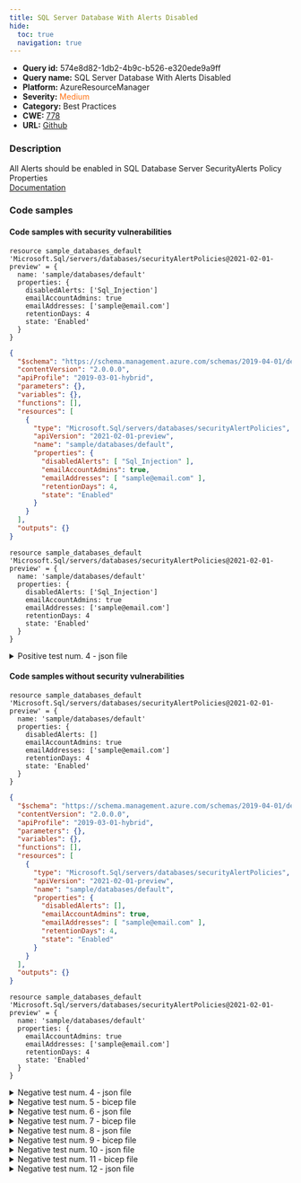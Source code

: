 ```yaml
---
title: SQL Server Database With Alerts Disabled
hide:
  toc: true
  navigation: true
---
```


<style>
  .highlight .hll {
    background-color: #ff171742;
  }
  .md-content {
    max-width: 1100px;
    margin: 0 auto;
  }
</style>

-   **Query id:** 574e8d82-1db2-4b9c-b526-e320ede9a9ff
-   **Query name:** SQL Server Database With Alerts Disabled
-   **Platform:** AzureResourceManager
-   **Severity:** <span style="color:#ff7213">Medium</span>
-   **Category:** Best Practices
-   **CWE:** <a href="https://cwe.mitre.org/data/definitions/778.html" onclick="newWindowOpenerSafe(event, 'https://cwe.mitre.org/data/definitions/778.html')">778</a>
-   **URL:** [Github](https://github.com/Checkmarx/kics/tree/master/assets/queries/azureResourceManager/sql_server_database_with_alerts_disabled)

### Description
All Alerts should be enabled in SQL Database Server SecurityAlerts Policy Properties<br>
[Documentation](https://docs.microsoft.com/en-us/azure/templates/microsoft.sql/servers/databases/securityalertpolicies?tabs=json)

### Code samples
#### Code samples with security vulnerabilities
```bicep title="Positive test num. 1 - bicep file" hl_lines="4"
resource sample_databases_default 'Microsoft.Sql/servers/databases/securityAlertPolicies@2021-02-01-preview' = {
  name: 'sample/databases/default'
  properties: {
    disabledAlerts: ['Sql_Injection']
    emailAccountAdmins: true
    emailAddresses: ['sample@email.com']
    retentionDays: 4
    state: 'Enabled'
  }
}

```
```json title="Positive test num. 2 - json file" hl_lines="14"
{
  "$schema": "https://schema.management.azure.com/schemas/2019-04-01/deploymentTemplate.json#",
  "contentVersion": "2.0.0.0",
  "apiProfile": "2019-03-01-hybrid",
  "parameters": {},
  "variables": {},
  "functions": [],
  "resources": [
    {
      "type": "Microsoft.Sql/servers/databases/securityAlertPolicies",
      "apiVersion": "2021-02-01-preview",
      "name": "sample/databases/default",
      "properties": {
        "disabledAlerts": [ "Sql_Injection" ],
        "emailAccountAdmins": true,
        "emailAddresses": [ "sample@email.com" ],
        "retentionDays": 4,
        "state": "Enabled"
      }
    }
  ],
  "outputs": {}
}

```
```bicep title="Positive test num. 3 - bicep file" hl_lines="4"
resource sample_databases_default 'Microsoft.Sql/servers/databases/securityAlertPolicies@2021-02-01-preview' = {
  name: 'sample/databases/default'
  properties: {
    disabledAlerts: ['Sql_Injection']
    emailAccountAdmins: true
    emailAddresses: ['sample@email.com']
    retentionDays: 4
    state: 'Enabled'
  }
}

```
<details><summary>Positive test num. 4 - json file</summary>

```json hl_lines="16"
{
  "properties": {
    "template": {
      "$schema": "https://schema.management.azure.com/schemas/2019-04-01/deploymentTemplate.json#",
      "contentVersion": "2.0.0.0",
      "apiProfile": "2019-03-01-hybrid",
      "parameters": {},
      "variables": {},
      "functions": [],
      "resources": [
        {
          "type": "Microsoft.Sql/servers/databases/securityAlertPolicies",
          "apiVersion": "2021-02-01-preview",
          "name": "sample/databases/default",
          "properties": {
            "disabledAlerts": [ "Sql_Injection" ],
            "emailAccountAdmins": true,
            "emailAddresses": [ "sample@email.com" ],
            "retentionDays": 4,
            "state": "Enabled"
          }
        }
      ],
      "outputs": {}
    },
    "parameters": {}
  },
  "kind": "template",
  "type": "Microsoft.Blueprint/blueprints/artifacts",
  "name": "myTemplate"
}

```
</details>


#### Code samples without security vulnerabilities
```bicep title="Negative test num. 1 - bicep file"
resource sample_databases_default 'Microsoft.Sql/servers/databases/securityAlertPolicies@2021-02-01-preview' = {
  name: 'sample/databases/default'
  properties: {
    disabledAlerts: []
    emailAccountAdmins: true
    emailAddresses: ['sample@email.com']
    retentionDays: 4
    state: 'Enabled'
  }
}

```
```json title="Negative test num. 2 - json file"
{
  "$schema": "https://schema.management.azure.com/schemas/2019-04-01/deploymentTemplate.json#",
  "contentVersion": "2.0.0.0",
  "apiProfile": "2019-03-01-hybrid",
  "parameters": {},
  "variables": {},
  "functions": [],
  "resources": [
    {
      "type": "Microsoft.Sql/servers/databases/securityAlertPolicies",
      "apiVersion": "2021-02-01-preview",
      "name": "sample/databases/default",
      "properties": {
        "disabledAlerts": [],
        "emailAccountAdmins": true,
        "emailAddresses": [ "sample@email.com" ],
        "retentionDays": 4,
        "state": "Enabled"
      }
    }
  ],
  "outputs": {}
}

```
```bicep title="Negative test num. 3 - bicep file"
resource sample_databases_default 'Microsoft.Sql/servers/databases/securityAlertPolicies@2021-02-01-preview' = {
  name: 'sample/databases/default'
  properties: {
    emailAccountAdmins: true
    emailAddresses: ['sample@email.com']
    retentionDays: 4
    state: 'Enabled'
  }
}

```
<details><summary>Negative test num. 4 - json file</summary>

```json
{
  "$schema": "https://schema.management.azure.com/schemas/2019-04-01/deploymentTemplate.json#",
  "contentVersion": "2.0.0.0",
  "apiProfile": "2019-03-01-hybrid",
  "parameters": {},
  "variables": {},
  "functions": [],
  "resources": [
    {
      "type": "Microsoft.Sql/servers/databases/securityAlertPolicies",
      "apiVersion": "2021-02-01-preview",
      "name": "sample/databases/default",
      "properties": {
        "emailAccountAdmins": true,
        "emailAddresses": [ "sample@email.com" ],
        "retentionDays": 4,
        "state": "Enabled"
      }
    }
  ],
  "outputs": {}
}

```
</details>
<details><summary>Negative test num. 5 - bicep file</summary>

```bicep
resource sample_databases_default 'Microsoft.Sql/servers/databases/securityAlertPolicies@2021-02-01-preview' = {
  name: 'sample/databases/default'
  properties: {
    emailAccountAdmins: true
    emailAddresses: ['sample@email.com']
    retentionDays: 4
    state: 'Disabled'
  }
}

```
</details>
<details><summary>Negative test num. 6 - json file</summary>

```json
{
  "$schema": "https://schema.management.azure.com/schemas/2019-04-01/deploymentTemplate.json#",
  "contentVersion": "2.0.0.0",
  "apiProfile": "2019-03-01-hybrid",
  "parameters": {},
  "variables": {},
  "functions": [],
  "resources": [
    {
      "type": "Microsoft.Sql/servers/databases/securityAlertPolicies",
      "apiVersion": "2021-02-01-preview",
      "name": "sample/databases/default",
      "properties": {
        "emailAccountAdmins": true,
        "emailAddresses": [ "sample@email.com" ],
        "retentionDays": 4,
        "state": "Disabled"
      }
    }
  ],
  "outputs": {}
}

```
</details>
<details><summary>Negative test num. 7 - bicep file</summary>

```bicep
resource sample_databases_default 'Microsoft.Sql/servers/databases/securityAlertPolicies@2021-02-01-preview' = {
  name: 'sample/databases/default'
  properties: {
    disabledAlerts: []
    emailAccountAdmins: true
    emailAddresses: ['sample@email.com']
    retentionDays: 4
    state: 'Enabled'
  }
}

```
</details>
<details><summary>Negative test num. 8 - json file</summary>

```json
{
  "properties": {
    "template": {
      "$schema": "https://schema.management.azure.com/schemas/2019-04-01/deploymentTemplate.json#",
      "contentVersion": "2.0.0.0",
      "apiProfile": "2019-03-01-hybrid",
      "parameters": {},
      "variables": {},
      "functions": [],
      "resources": [
        {
          "type": "Microsoft.Sql/servers/databases/securityAlertPolicies",
          "apiVersion": "2021-02-01-preview",
          "name": "sample/databases/default",
          "properties": {
            "disabledAlerts": [],
            "emailAccountAdmins": true,
            "emailAddresses": [ "sample@email.com" ],
            "retentionDays": 4,
            "state": "Enabled"
          }
        }
      ],
      "outputs": {}
    },
    "parameters": {}
  },
  "kind": "template",
  "type": "Microsoft.Blueprint/blueprints/artifacts",
  "name": "myTemplate"
}

```
</details>
<details><summary>Negative test num. 9 - bicep file</summary>

```bicep
resource sample_databases_default 'Microsoft.Sql/servers/databases/securityAlertPolicies@2021-02-01-preview' = {
  name: 'sample/databases/default'
  properties: {
    emailAccountAdmins: true
    emailAddresses: ['sample@email.com']
    retentionDays: 4
    state: 'Enabled'
  }
}

```
</details>
<details><summary>Negative test num. 10 - json file</summary>

```json
{
  "properties": {
    "template": {
      "$schema": "https://schema.management.azure.com/schemas/2019-04-01/deploymentTemplate.json#",
      "contentVersion": "2.0.0.0",
      "apiProfile": "2019-03-01-hybrid",
      "parameters": {},
      "variables": {},
      "functions": [],
      "resources": [
        {
          "type": "Microsoft.Sql/servers/databases/securityAlertPolicies",
          "apiVersion": "2021-02-01-preview",
          "name": "sample/databases/default",
          "properties": {
            "emailAccountAdmins": true,
            "emailAddresses": [ "sample@email.com" ],
            "retentionDays": 4,
            "state": "Enabled"
          }
        }
      ],
      "outputs": {}
    },
    "parameters": {}
  },
  "kind": "template",
  "type": "Microsoft.Blueprint/blueprints/artifacts",
  "name": "myTemplate"
}

```
</details>
<details><summary>Negative test num. 11 - bicep file</summary>

```bicep
resource sample_databases_default 'Microsoft.Sql/servers/databases/securityAlertPolicies@2021-02-01-preview' = {
  name: 'sample/databases/default'
  properties: {
    emailAccountAdmins: true
    emailAddresses: ['sample@email.com']
    retentionDays: 4
    state: 'Disabled'
  }
}

```
</details>
<details><summary>Negative test num. 12 - json file</summary>

```json
{
  "properties": {
    "template": {
      "$schema": "https://schema.management.azure.com/schemas/2019-04-01/deploymentTemplate.json#",
      "contentVersion": "2.0.0.0",
      "apiProfile": "2019-03-01-hybrid",
      "parameters": {},
      "variables": {},
      "functions": [],
      "resources": [
        {
          "type": "Microsoft.Sql/servers/databases/securityAlertPolicies",
          "apiVersion": "2021-02-01-preview",
          "name": "sample/databases/default",
          "properties": {
            "emailAccountAdmins": true,
            "emailAddresses": [ "sample@email.com" ],
            "retentionDays": 4,
            "state": "Disabled"
          }
        }
      ],
      "outputs": {}
    },
    "parameters": {}
  },
  "kind": "template",
  "type": "Microsoft.Blueprint/blueprints/artifacts",
  "name": "myTemplate"
}

```
</details>
